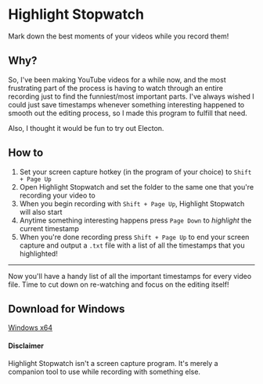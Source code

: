 # Highlight Stopwatch
Mark down the best moments of your videos while you record them!

## Why?
So, I've been making YouTube videos for a while now, and the most frustrating part of the process is having to watch through an entire recording just to find the funniest/most important parts. I've always wished I could just save timestamps whenever something interesting happened to smooth out the editing process, so I made this program to fulfill that need.

Also, I thought it would be fun to try out Electon.

## How to
1. Set your screen capture hotkey (in the program of your choice) to `Shift + Page Up`
2. Open Highlight Stopwatch and set the folder to the same one that you're recording your video to
3. When you begin recording with `Shift + Page Up`, Highlight Stopwatch will also start
4. Anytime something interesting happens press `Page Down` to *highlight* the current timestamp
5. When you're done recording press `Shift + Page Up` to end your screen capture and output a `.txt` file with a list of all the timestamps that you highlighted!

___

Now you'll have a handy list of all the important timestamps for every video file. Time to cut down on re-watching and focus on the editing itself!

## Download for Windows
[Windows x64](https://github.com/DarylPinto/highlight-stopwatch/releases/download/v1.0.0/Highlight-Stopwatch-win32-x64.zip)

#### Disclaimer
Highlight Stopwatch isn't a screen capture program. It's merely a companion tool to use while recording with something else.